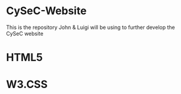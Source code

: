 # CySeC-Website
This is the repository John &amp; Luigi will be using to further develop the CySeC website

# HTML5
# W3.CSS

